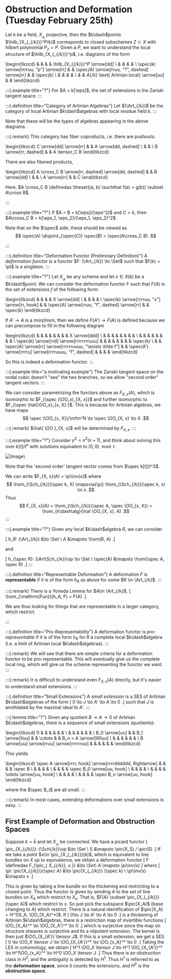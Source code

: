 # Obstruction and Deformation (Tuesday February 25th)

Let $k$ be a field, $X_{_{/k}}$ projective, then the $k\dash$points $\hilb_{X_{_{/k}}}^P(k)$ corresponds to closed subschemes $Z\subset X$ with hilbert polynomial $P_z = P$.
Given a $P$, we want to understand the local structure of $\hilb_{X_{_{/k}}}^p$, i.e. diagrams of the form


\begin{tikzcd}
                                        &  &                                               &  & \hilb_{X_{_{/k}}}^P \arrow[dd] \\
                                        &  &                                               &  &                          \\
\spec(k) \arrow[rrrruu, "p"] \arrow[rr] &  & \spec(A) \arrow[rruu, "?", dashed] \arrow[rr] &  & \spec(k)                 \\
                                        &  &                                               &  &                          \\
                                        &  & A_{/k} \text{ Artinian local} \arrow[uu]         &  &
\end{tikzcd}



:::{.example title="?"}
For $A = k[\eps]$, the set of extensions is the Zariski tangent space.
:::
  

  
:::{.definition title="Category of Artinian Algebras"}
Let $(\Art_{/k})$ be the category of local Artinian $k\dash$algebras with local residue field $k$.
:::

Note that these will be the types of algebras appearing in the above diagrams.


:::{.remark}
This category has fiber coproducts, i.e. there are pushouts:


\begin{tikzcd}
C \arrow[dd] \arrow[rr] &  & A \arrow[dd, dashed] \\
                        &  &                      \\
B \arrow[rr, dashed]    &  & A \tensor_C B
\end{tikzcd}


There are also fibered products,


\begin{tikzcd}
A \cross_C B \arrow[rr, dashed] \arrow[dd, dashed] &  & B \arrow[dd] \\
                                                  &  &              \\
A \arrow[rr]                                       &  & C
\end{tikzcd}


Here, $A \cross_C B \definedas \theset{(a, b) \suchthat f(a) = g(b)} \subset A\cross B$.

:::
    


:::{.example title="?"}
If $A = B = k[\eps]/(\eps^2)$ and $C = k$, then $A\cross_C B = k[\eps_1, \eps_2]/(\eps_1, \eps_2)^2$

Note that on the $\spec$ side, these should be viewed as
$$
\spec(A) \disjoint_{\spec(C)} \spec(B) = \spec(A\cross_C B)
.$$

:::



:::{.definition title="Deformation Functor (Preliminary Definition)"}
A *deformation functor* is a functor $F: (\Art_{/k}) \to \Set$ such that $F(k) = \pt$ is a singleton.
:::



:::{.example title="?"}
Let $X_{_{/k}}$ be any scheme and let $x\in X(k)$ be a $k\dash$point.
We can consider the deformation functor $F$ such that $F(A)$ is the set of extensions $f$ of the following form:


\begin{tikzcd}
                                          &  &                                               &  & X \arrow[dd] \\
                                          &  &                                               &  &              \\
\spec(k) \arrow[rrrruu, "x"] \arrow[rr, hook] &  & \spec(A) \arrow[rruu, "f", dashed] \arrow[rr] &  & \spec(k)
\end{tikzcd}


If $A' \to A$ is a morphism, then we define $F(A') \to F(A)$ is defined because we can precompose to fill in the following diagram


\begin{tikzcd}
                                    &  &                                                            &  &                                                       &  &  &  & X \arrow[ddd] \\
                                    &  &                                                            &  &                                                       &  &  &  &               \\
                                    &  &                                                            &  &                                                       &  &  &  &               \\
\spec(k) \arrow[rrd] \arrow[rrrrrrrruuu] &  &                                                            &  &                                                       &  &  &  & \spec(k)      \\
                                    &  & \spec(A) \arrow[rr] \arrow[rrrrrruuuu, "\exists \tilde f"] &  & \spec(A') \arrow[rrrru] \arrow[rrrruuuu, "f", dashed] &  &  &  &
\end{tikzcd}



So this is indeed a deformation functor.
:::


:::{.example title="a motivating example"}
The Zariski tangent space on the nodal cubic doesn't "see" the two branches, so we allow "second order" tangent vectors.
:::

We can consider parametrizing the functors above as $F_{X, x}(A)$, which is isomorphic to $F_{\spec (\OO_x)_{X, x}}$ and further isomorphic to $F_{\spec \hat{\OO_x}_{x, X} }$.
This is because for Artinian algebras, we have maps
$$
\spec (\OO_{x, X})/\mfm^N \to \spec \OO_{X, x} \to X
.$$



:::{.remark}
$\hat{ \OO }_{X, x}$ will be determined by $F_{X, x}$.
:::
  


:::{.example title="?"}
Consider $y^2 = x^2(x+1)$, and think about solving this over $k[t]/t^n$ with solutions equivalent to $(0, 0) \mod t$.

![Image](figures/2020-02-25-13:20.png)\

Note that the 'second order' tangent vector comes from $\spec k[t]/t^3$.

We can write $F_{X, x}(A) = \pi\inv(x)$ where
$$
\hom_{\Sch_{/k}}(\spec k, X) \mapsvia{\pi} \hom_{\Sch_{/k}}(\spec k, x) \ni x
.$$
Thus
$$
F_{X, x}(A) = \hom_{\Sch_{/k}}(\spec A, \spec \OO_{x, X}) = \hom_{k\dash\alg}(\hat \OO_{X, x}, A)
.$$
:::


:::{.example title="?"}
Given any local $k\dash$algebra $R$, we can consider

\[
h_R: (\Art_{/k}) &\to \Set \\
A &\mapsto \hom(R, A)
.\]

and

\[
h_{\spec R}: (\Art\Sch_{/k})\op \to \Set \\
\spec(A) &\mapsto \hom(\spec A, \spec R)
.\]
:::


:::{.definition title="Representable Deformation"}
A deformation $F$ is **representable** if it is of the form $h_R$ as above for some $R \in \Art_{/k}$.
:::


:::{.remark}
There is a Yoneda Lemma for $A\in \Art_{/k}$,
\[
\hom_{\mathrm{Fun}}(h_A, F) = F(A)
.\]

We are thus looking for things that are representable in a larger category, which restrict.

:::


:::{.definition title="Pro-Representability"}
A deformation functor is *pro-representable* if it is of the form $h_R$ for $R$ a complete local $k\dash$algebra (i.e. a limit of Artinian local $k\dash$algebras).
:::


:::{.remark}
We will see that there are simple criteria for a deformation functor to be pro-representable.
This will eventually give us the complete local ring, which will give us the scheme representing the functor we want.
:::



:::{.remark}
It is difficult to understand even $F_{X, x}(A)$ directly, but it's easier to understand small extensions.
:::
  

  
:::{.definition title="Small Extensions"}
A *small extension* is a SES of Artinian $k\dash$algebras of the form
\[
0 \to J \to A' \to A \to 0
.\]
such that $J$ is annihilated by the maximal ideal fo $A'$.
:::


:::{.lemma title="?"}
Given any quotient $B\to A \to 0$ of Artinian $k\dash$algebras, there is a sequence of small extensions (quotients):


\begin{tikzcd}
0                                          &  &                  &  &        &  &                          \\
                                        &  &                  &  &        &  &                          \\
B_0 \arrow[uu]                             &  & B_1 \arrow[lluu] &  & \cdots &  & B_n = A \arrow[lllllluu] \\
                                        &  &                  &  &        &  &                          \\
B \arrow[uu] \arrow[rruu] \arrow[rrrrrruu] &  &                  &  &        &  &
\end{tikzcd}




This yields


\begin{tikzcd}
\spec A \arrow[rrrr, hook] \arrow[rrrrdddddd, Rightarrow] &  &  &  & \spec B                    \\
                                                        &  &  &  &                            \\
                                                        &  &  &  & \spec B_0 \arrow[uu, hook] \\
                                                        &  &  &  &                            \\
                                                        &  &  &  & \vdots \arrow[uu, hook]    \\
                                                        &  &  &  &                            \\
                                                        &  &  &  & \spec B_n \arrow[uu, hook]
\end{tikzcd}


where the $\spec B_i$ are all small.
:::


:::{.remark}
In most cases, extending deformations over small extensions is easy.
:::

## First Example of Deformation and Obstruction Spaces

Suppose $k=\bar k$ and let $X_{_{/k}}$ be connected.
We have a picard functor
\[
\pic_{X_{_{/k}}}: (\Sch_{/k})\op &\to \Set \\
S &\mapsto \pic(X_S) / \pic(S)
.\]
If we take a point $x\in \pic_{X_{_{/k}}}(k)$, which is equivalent to line bundles on $X$ up to equivalence, we obtain a deformation functor
\[
F \definedas F_{\pic_{ X_{_{/k}}, x  }} &\to \Set\\
A \mapsto \pi\inv(x)
\]
where
\[
\pi: \pic_{X_{_{/k}}}(\spec A) &\to \pic_{X_{_{/k}}} (\spec k) \\
\pi\inv(x) &\mapsto x
.\]

This is given by taking a line bundle on the thickening and restricting to a closed point.
Thus the functor is given by sending $A$ to the set of line bundles on $X_A$ which restrict to $X_x$.
That is, $F(A) \subset \pic_{X_{_{/k}}}(\spec A)$ which restrict to $x$.
So just pick the subspace $\pic(X_A)$ (base changing to $A$) which restrict.
There is a natural identification of $\pic(X_A) = H^1(X_A, \OO_{X_A}^*)$.
If
\[
0\to J \to A' \to A \to 0
.\]
is a thickening of Artinian $k\dash$algebras, there is a restriction map of invertible functions
\[
\OO_{X_A}^* \to \OO_{X_A'}^* \to 0
.\]
which is surjective since the map on structure sheaves is surjective and its a nilpotent extension.
The kernel is then just $\OO_{X_{A'}} \tensor J$.
If this is a small extension, we get a SES
\[
0 \to \OO_X \tensor J \to \OO_{X_{A'}}^* \to \OO_{x_A}^* \to 0
.\]
Taking the LES in cohomology, we obtain
\[
H^1 \OO_X \tensor J \to H^1 \OO_{X_{A'}}^* \to H^1\OO_{x_A}^* \to H^0 \OO_X \tensor J
.\]
Thus there is an obstruction class in $H^2$, and the ambiguity is detected by $H^1$.
Thus $H^1$ is referred to as the **deformation space**, since it counts the extensions, and $H^2$ is the **obstruction space**.
